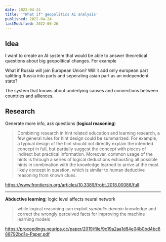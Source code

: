 ```yaml
---
date: 2022-04-24
title: '"What if" geopolitics AI analysis'
published: 2022-04-24
lastModified: 2022-06-26
---
```


## Idea

I want to create an AI system that would be able to answer theoretical questions about big geopolitical changes. For example

What if Russia will join European Union? Will it add only european part splitting Russia into parts and seperating asian part as an independent state?

The system that knows about underlying causes and connections between countries and alliences.

## Research

Generate more info, ask questions (**logical reasoning**)

> Combining research in hint related education and learning research, a few general rules for hint design could be summarized. For example, a typical design of the hint should not directly explain the intended concept in full, but partially suggest the concept with pieces of indirect but practical information. Moreover, common usage of the hints is through a series of logical deductions exhausting all possible hints in combination with the knowledge learned to arrive at the most likely concept in question, which is similar to human deductive reasoning from known clues.

https://www.frontiersin.org/articles/10.3389/frobt.2018.00086/full

---

**Abductive learning**; logic level affects neural network

> while logical reasoning can exploit _symbolic domain_ knowledge and correct the wrongly perceived facts for improving the machine learning models

https://proceedings.neurips.cc/paper/2019/file/9c19a2aa1d84e04b0bd4bc888792bd1e-Paper.pdf